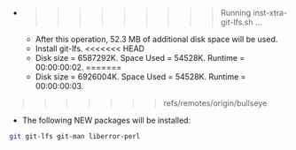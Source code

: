 * >>>>>>>>> Running inst-xtra-git-lfs.sh ...
  * After this operation, 52.3 MB of additional disk space will be used.
  * Install git-lfs.
<<<<<<< HEAD
  * Disk size = 6587292K. Space Used = 54528K. Runtime = 00:00:00:02.
=======
  * Disk size = 6926004K. Space Used = 54528K. Runtime = 00:00:00:03.
>>>>>>> refs/remotes/origin/bullseye
  * The following NEW packages will be installed:
  ```bash
git git-lfs git-man liberror-perl
  ```
